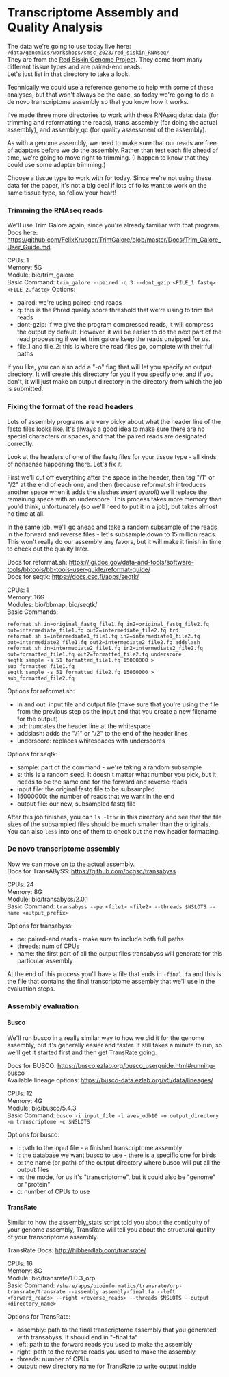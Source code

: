 # Transcriptome Assembly and Quality Analysis

The data we're going to use today live here: `/data/genomics/workshops/smsc_2023/red_siskin_RNAseq/`  
They are from the [Red Siskin Genome Project](https://www.braunlab.umd.edu/red-siskin-conservation/). They come from many different tissue types and are paired-end reads.  
Let's just list in that directory to take a look.  

Technically we could use a reference genome to help with some of these analyses, but that won't always be the case, so today we're going to do a de novo transcriptome assembly so that you know how it works.  

I've made three more directories to work with these RNAseq data: data (for trimming and reformatting the reads), trans_assembly (for doing the actual assembly), and assembly_qc (for quality assessment of the assembly).  



As with a genome assembly, we need to make sure that our reads are free of adaptors before we do the assembly. Rather than test each file ahead of time, we're going to move right to trimming. (I happen to know that they could use some adapter trimming.)  

Choose a tissue type to work with for today. Since we're not using these data for the paper, it's not a big deal if lots of folks want to work on the same tissue type, so follow your heart!  


### Trimming the RNAseq reads  

We'll use Trim Galore again, since you're already familiar with that program.  
Docs here: https://github.com/FelixKrueger/TrimGalore/blob/master/Docs/Trim_Galore_User_Guide.md 

CPUs: 1  
Memory: 5G  
Module: bio/trim_galore   
Basic Command: `trim_galore --paired -q 3 --dont_gzip <FILE_1.fastq> <FILE_2.fastq>` 
Options:
- paired: we're using paired-end reads  
- q: this is the Phred quality score threshold that we're using to trim the reads  
- dont-gzip: if we give the program compressed reads, it will compress the output by default. However, it will be easier to do the next part of the read processing if we let trim galore keep the reads unzipped for us.  
- file_1 and file_2: this is where the read files go, complete with their full paths   

If you like, you can also add a "-o" flag that will let you specify an output directory. It will create this directory for you if you specify one, and if you don't, it will just make an output directory in the directory from which the job is submitted.  


### Fixing the format of the read headers  

Lots of assembly programs are very picky about what the header line of the fastq files looks like. It's always a good idea to make sure there are no special characters or spaces, and that the paired reads are designated correctly.  

Look at the headers of one of the fastq files for your tissue type - all kinds of nonsense happening there. Let's fix it.  

First we'll cut off everything after the space in the header, then tag "/1" or "/2" at the end of each one, and then (because reformat.sh introduces another space when it adds the slashes *insert eyeroll*) we'll replace the remaining space with an underscore. This process takes more memory than you'd think, unfortunately (so we'll need to put it in a job), but takes almost no time at all.  

In the same job, we'll go ahead and take a random subsample of the reads in the forward and reverse files - let's subsample down to 15 million reads. This won't really do our assembly any favors, but it will make it finish in time to check out the quality later.  

Docs for reformat.sh: https://jgi.doe.gov/data-and-tools/software-tools/bbtools/bb-tools-user-guide/reformat-guide/   
Docs for seqtk: https://docs.csc.fi/apps/seqtk/  

CPUs: 1  
Memory: 16G  
Modules: bio/bbmap, bio/seqtk/  
Basic Commands:  
```  
reformat.sh in=original_fastq_file1.fq in2=original_fastq_file2.fq out=intermediate_file1.fq out2=intermediate_file2.fq trd  
reformat.sh i=intermediate1_file1.fq in2=intermediate1_file2.fq out=intermediate2_file1.fq out2=intermediate2_file2.fq addslash  
reformat.sh in=intermediate2_file1.fq in2=intermediate2_file2.fq out=formatted_file1.fq out2=formatted_file2.fq underscore  
seqtk sample -s 51 formatted_file1.fq 15000000 > sub_formatted_file1.fq  
seqtk sample -s 51 formatted_file2.fq 15000000 > sub_formatted_file2.fq  
```  
Options for reformat.sh:  
- in and out: input file and output file (make sure that you're using the file from the previous step as the input and that you create a new filename for the output)  
- trd: truncates the header line at the whitespace  
- addslash: adds the "/1" or "/2" to the end of the header lines  
- underscore: replaces whitespaces with underscores  

Options for seqtk:  
- sample: part of the command - we're taking a random subsample  
- s: this is a random seed. It doesn't matter what number you pick, but it needs to be the same one for the forward and reverse reads  
- input file: the original fastq file to be subsampled  
- 15000000: the number of reads that we want in the end  
- output file: our new, subsampled fastq file  

After this job finishes, you can `ls -lthr` in this directory and see that the file sizes of the subsampled files should be much smaller than the originals. You can also `less` into one of them to check out the new header formatting.  


### De novo transcriptome assembly  

Now we can move on to the actual assembly.  
Docs for TransABySS: https://github.com/bcgsc/transabyss  

CPUs: 24  
Memory: 8G  
Module: bio/transabyss/2.0.1  
Basic Command: `transabyss --pe <file1> <file2> --threads $NSLOTS --name <output_prefix>`  

Options for transabyss:  
- pe: paired-end reads - make sure to include both full paths  
- threads: num of CPUs  
- name: the first part of all the output files transabyss will generate for this particular assembly  

At the end of this process you'll have a file that ends in `-final.fa` and this is the file that contains the final transcriptome assembly that we'll use in the evaluation steps.  


### Assembly evaluation  

#### Busco

We'll run busco in a really similar way to how we did it for the genome assembly, but it's generally easier and faster. It still takes a minute to run, so we'll get it started first and then get TransRate going.  

Docs for BUSCO: https://busco.ezlab.org/busco_userguide.html#running-busco  
Available lineage options: https://busco-data.ezlab.org/v5/data/lineages/  

CPUs: 12  
Memory: 4G  
Module: bio/busco/5.4.3  
Basic Command: `busco -i input_file -l aves_odb10 -o output_directory -m transcriptome -c $NSLOTS`  

Options for busco:  
- i: path to the input file - a finished transcriptome assembly  
- l: the database we want busco to use - there is a specific one for birds  
- o: the name (or path) of the output directory where busco will put all the output files  
- m: the mode, for us it's "transcriptome", but it could also be "genome" or "protein"  
- c: number of CPUs to use  


#### TransRate  

Similar to how the assembly_stats script told you about the contiguity of your genome assembly, TransRate will tell you about the structural quality of your transcriptome assembly.  

TransRate Docs: http://hibberdlab.com/transrate/  

CPUs: 16  
Memory: 8G  
Module: bio/transrate/1.0.3_orp  
Basic Command: `/share/apps/bioinformatics/transrate/orp-transrate/transrate --assembly assembly-final.fa --left <forward_reads> --right <reverse_reads> --threads $NSLOTS --output <directory_name>`  

Options for TransRate:  
- assembly: path to the final transcriptome assembly that you generated with transabyss. It should end in "-final.fa"  
- left: path to the forward reads you used to make the assembly  
- right: path to the reverse reads you used to make the assembly  
- threads: number of CPUs  
- output: new directory name for TransRate to write output inside  
